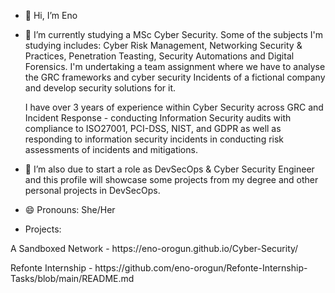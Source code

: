 - 👋 Hi, I’m Eno

- 🌱 I’m currently studying a MSc Cyber Security.  Some of the subjects I'm studying includes: Cyber Risk Management, Networking Security & Practices, Penetration Teasting, Security Automations and Digital Forensics.  I'm undertaking a team assignment where we have to analyse the GRC frameworks and cyber security Incidents of a fictional company and develop security solutions for it.

  I have over 3 years of experience within Cyber Security across GRC and Incident Response - conducting Information Security audits with compliance to ISO27001, PCI-DSS, NIST,   and GDPR as well as responding to information security incidents in conducting risk assessments of incidents and mitigations.

- 💞️ I’m also due to start a role as DevSecOps & Cyber Security Engineer and this profile will showcase some projects from my degree and other personal projects in DevSecOps.
  
- 😄 Pronouns: She/Her
  
- Projects:
 <p> A Sandboxed Network - https://eno-orogun.github.io/Cyber-Security/ </p>
  Refonte Internship - https://github.com/eno-orogun/Refonte-Internship-Tasks/blob/main/README.md
<!---
eorogun/eorogun is a ✨ special ✨ repository because its `README.md` (this file) appears on your GitHub profile.
You can click the Preview link to take a look at your changes.
--->
